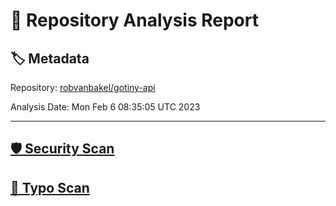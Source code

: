 # 🧪 Repository Analysis Report

## 🏷️ Metadata

Repository:
[robvanbakel/gotiny-api](https://github.com/robvanbakel/gotiny-api)

Analysis Date:
Mon Feb  6 08:35:05 UTC 2023

---

## [🛡️ Security Scan](./security)


## [🚫 Typo Scan](./typos)


